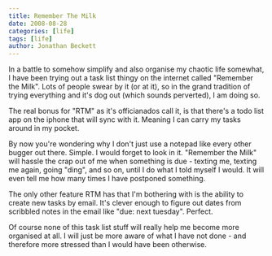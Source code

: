 ```yaml
---
title: Remember The Milk
date: 2008-08-28
categories: [life]
tags: [life]
author: Jonathan Beckett
---
```


In a battle to somehow simplify and also organise my chaotic life somewhat, I have been trying out a task list thingy on the internet called "Remember the Milk". Lots of people swear by it (or at it), so in the grand tradition of trying everything and it's dog out (which sounds perverted), I am doing so.

The real bonus for "RTM" as it's officianados call it, is that there's a todo list app on the iphone that will sync with it. Meaning I can carry my tasks around in my pocket.

By now you're wondering why I don't just use a notepad like every other bugger out there. Simple. I would forget to look in it. "Remember the Milk" will hassle the crap out of me when something is due - texting me, texting me again, going "ding", and so on, until I do what I told myself I would. It will even tell me how many times I have postponed something.

The only other feature RTM has that I'm bothering with is the ability to create new tasks by email. It's clever enough to figure out dates from scribbled notes in the email like "due: next tuesday". Perfect.

Of course none of this task list stuff will really help me become more organised at all. I will just be more aware of what I have not done - and therefore more stressed than I would have been otherwise.
